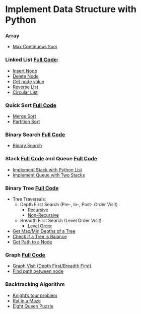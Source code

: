 # Implement Data Structure with Python

### Array
- [Max Continuous Sum](array/max_continuous_sum.py)

### Linked List [Full Code](list/list_impl.py):
- [Insert Node](list/docs/Insert_Node.md)
- [Delete Node](list/docs/Delete_Node.md)
- [Get node value](list/docs/Get_Value.md)
- [Reverse List](list/docs/Reverse_List.md)
- [Circular List](list/docs/Circular_List.md)

### Quick Sort [Full Code](sort)
- [Merge Sort](sort/docs/Merge_Sort.md)
- [Partition Sort](sort/docs/Partition_Sort.md)

### Binary Search [Full Code](search/binary_search.py)
- [Binary Search](search/docs/Binary_Search.md)

### Stack [Full Code](stack_queue/stack.py) and Queue [Full Code](stack_queue/queue.py) 
- [Implement Stack with Python List](stack_queue/docs/Stack.md)
- [Implement Queue with Two Stacks](stack_queue/docs/Queue.md)

### Binary Tree [Full Code](tree/binary_tree.py)
- Tree Traversals: 
    - Depth First Search (Pre-, In-, Post- Order Visit) 
        - [Recursive](tree/docs/Recursive_Visit.md) 
        - [Non-Recursive](tree/docs/Non_Recursive_Visit.md)
    - Breadth First Search (Level Order Visit)
        - [Level Order](tree/docs/Level_Order.md)
- [Get Max/Min Depths of a Tree](tree/docs/Get_Height.md)
- [Check if a Tree is Balance](tree/docs/Get_Height.md)
- [Get Path to a Node](tree/docs/Path_To_Node.md)

### Graph [Full Code](graph/graph_visit.py)
- [Graph Visit (Depth First/Breadth First)](graph/docs/Graph_Visit.md)
- [Find path between node](graph/graph_path.py)

### Backtracking Algorithm
- [Knight’s tour problem](backtracking/knights_tour.py)
- [Rat in a Maze](backtracking/rat_in_a_maze.py)
- [Eight Queen Puzzle](backtracking/eight_queens_problem.py)

